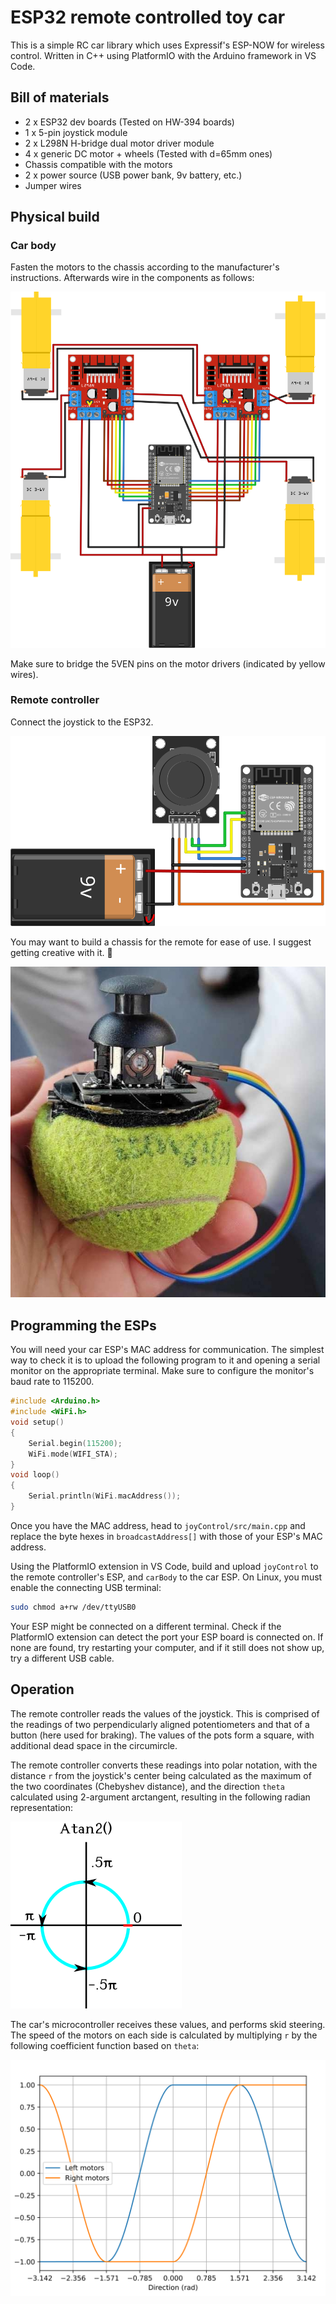 # ESP32 remote controlled toy car
This is a simple RC car library which uses Expressif's ESP-NOW for wireless control. Written in C++ using PlatformIO with the Arduino framework in VS Code.

## Bill of materials
 - 2 x ESP32 dev boards (Tested on HW-394 boards)
 - 1 x 5-pin joystick module
 - 2 x L298N H-bridge dual motor driver module
 - 4 x generic DC motor + wheels (Tested with d=65mm ones)
 - Chassis compatible with the motors
 - 2 x power source (USB power bank, 9v battery, etc.)
 - Jumper wires

## Physical build
### Car body
Fasten the motors to the chassis according to the manufacturer's instructions. Afterwards wire in the components as follows:

![car body wiring diagram](docs/carBody.svg)

Make sure to bridge the 5VEN pins on the motor drivers (indicated by yellow wires).

### Remote controller
Connect the joystick to the ESP32.

![joystick controller wiring diagram](docs/joyControl.svg)

You may want to build a chassis for the remote for ease of use. I suggest getting creative with it. 🙂

![remote controller tennis ball](docs/remoteComplete.jpg)


## Programming the ESPs
You will need your car ESP's MAC address for communication. The simplest way to check it is to upload the following program to it and opening a serial monitor on the appropriate terminal. Make sure to configure the monitor's baud rate to 115200.

```c++
#include <Arduino.h>
#include <WiFi.h>
void setup()
{
    Serial.begin(115200);
    WiFi.mode(WIFI_STA);
}
void loop()
{
    Serial.println(WiFi.macAddress());
}
```
Once you have the MAC address, head to `joyControl/src/main.cpp` and replace the byte hexes in `broadcastAddress[]` with those of your ESP's MAC address.

Using the PlatformIO extension in VS Code, build and upload `joyControl` to the remote controller's ESP, and `carBody` to the car ESP. On Linux, you must enable the connecting USB terminal:
```bash
sudo chmod a+rw /dev/ttyUSB0
```
Your ESP might be connected on a different terminal. Check if the PlatformIO extension can detect the port your ESP board is connected on. If none are found, try restarting your computer, and if it still does not show up, try a different USB cable.

## Operation
The remote controller reads the values of the joystick. This is comprised of the readings of two perpendicularly aligned potentiometers and that of a button (here used for braking). The values of the pots form a square, with additional dead space in the circumircle.

The remote controller converts these readings into polar notation, with the distance `r` from the joystick's center being calculated as the maximum of the two coordinates (Chebyshev distance), and the direction `theta` calculated using 2-argument arctangent, resulting in the following radian representation:

![atan2 directions in radians](docs/atan2.png)

The car's microcontroller receives these values, and performs skid steering. The speed of the motors on each side is calculated by multiplying `r` by the following coefficient function based on `theta`:

![skid steering functions](docs/car-motors.svg)
